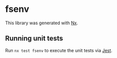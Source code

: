 # fsenv

This library was generated with [Nx](https://nx.dev).

## Running unit tests

Run `nx test fsenv` to execute the unit tests via [Jest](https://jestjs.io).
